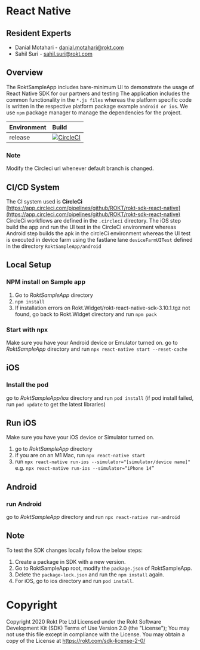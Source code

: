 


# React Native 

## Resident Experts

- Danial Motahari - danial.motahari@rokt.com
- Sahil Suri - sahil.suri@rokt.com

## Overview
The RoktSampleApp includes bare-minimum UI to demonstrate the usage of React Native SDK for our partners and testing
The application includes the common functionality in the ```*.js files``` whereas the platform specific code is written in the respective platform package example ```android or ios```.
We use ```npm``` package manager to manage the dependencies for the project.


| Environment | Build |
| ----------- | :----- |
| release |  [![CircleCI](https://dl.circleci.com/status-badge/img/gh/ROKT/rokt-sdk-react-native/tree/release-3.10.x.svg?style=svg)](https://dl.circleci.com/status-badge/redirect/gh/ROKT/rokt-sdk-react-native/tree/release-3.10.x)
### Note
Modify the Circleci url whenever default branch is changed.

## CI/CD System

The CI system used is  **CircleCi**  [https://app.circleci.com/pipelines/github/ROKT/rokt-sdk-react-native](https://app.circleci.com/pipelines/github/ROKT/rokt-sdk-react-native)  CircleCi workflows are defined in the  `.circleci`  directory. The iOS step build the app and run the UI test in the CircleCi environment whereas Android step builds the apk in the circleCi environment whereas the UI test is executed in device farm using the fastlane lane ```deviceFarmUITest``` defined in the directory ```RoktSampleApp/android```

## Local Setup

### NPM install on Sample app
1. Go to *RoktSampleApp* directory
2. `npm install`
3. If installation errors on Rokt.Widget/rokt-react-native-sdk-3.10.1.tgz not found, go back to Rokt.Widget directory and run `npm pack`

### Start with npx
Make sure you have your Android device or Emulator turned on.
go to *RoktSampleApp* directory and run `npx react-native start --reset-cache`


## iOS

### Install the pod
go to *RoktSampleApp/ios* directory and run `pod install` (if pod install failed, run `pod update` to get the latest libraries)

## Run iOS
Make sure you have your iOS device or Simulator turned on.

1. go to *RoktSampleApp* directory 
2. if you are on an M1 Mac, run `npx react-native start`
3. run `npx react-native run-ios --simulator="[simulator/device name]"` e.g. `npx react-native run-ios --simulator=“iPhone 14”`

## Android

### run Android
go to *RoktSampleApp* directory and run `npx react-native run-android` 

## Note
To test the SDK changes locally follow the below steps:
1. Create a package in SDK with a new version. 
2. Go to RoktSampleApp root, modify the ```package.json``` of RoktSampleApp.
3. Delete the ```package-lock.json``` and run the ```npm install``` again.
4. For iOS, go to ios directory and run ``` pod install ```.


# Copyright
Copyright 2020 Rokt Pte Ltd Licensed under the Rokt Software Development Kit (SDK) Terms of Use Version 2.0 (the "License"); You may not use this file except in compliance with the License. You may obtain a copy of the License at https://rokt.com/sdk-license-2-0/